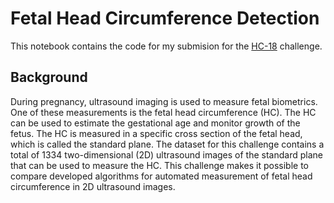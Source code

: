 # Fetal Head Circumference Detection

This notebook contains the code for my submision for the [HC-18](https://hc18.grand-challenge.org/) challenge. 

## Background

During pregnancy, ultrasound imaging is used to measure fetal biometrics. One of these measurements is the fetal head circumference (HC). The HC can be used to estimate the gestational age and monitor growth of the fetus. The HC is measured in a specific cross section of the fetal head, which is called the standard plane. The dataset for this challenge contains a total of 1334 two-dimensional (2D) ultrasound images of the standard plane that can be used to measure the HC. This challenge makes it possible to compare developed algorithms for automated measurement of fetal head circumference in 2D ultrasound images. 
